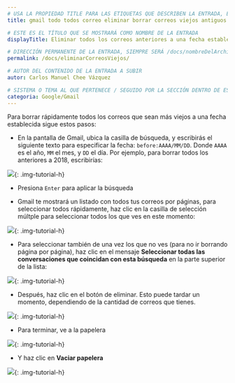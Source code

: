```yaml
---
# USA LA PROPIEDAD TITLE PARA LAS ETIQUETAS QUE DESCRIBEN LA ENTRADA, ÉSTAS SERÁ USADO EN LA BÚSQUEDA
title: gmail todo todos correo eliminar borrar correos viejos antiguos anteriores fecha establecida

# ESTE ES EL TÍTULO QUE SE MOSTRARÁ COMO NOMBRE DE LA ENTRADA
displayTitle: Eliminar todos los correos anteriores a una fecha establecida

# DIRECCIÓN PERMANENTE DE LA ENTRADA, SIEMPRE SERÁ /docs/nombreDelArchivo/
permalink: /docs/eliminarCorreosViejos/

# AUTOR DEL CONTENIDO DE LA ENTRADA A SUBIR
autor: Carlos Manuel Chee Vázquez

# SISTEMA O TEMA AL QUE PERTENECE / SEGUIDO POR LA SECCIÓN DENTRO DE ESE SISTEMA O TEMA
categoria: Google/Gmail
---
```


Para borrar rápidamente todos los correos que sean más viejos a una fecha establecida sigue estos pasos:

- En la pantalla de Gmail, ubica la casilla de búsqueda, y escribirás el siguiente texto para especificar la fecha: ```before:AAAA/MM/DD```. Donde ```AAAA``` es el año, ```MM``` el mes, y ```DD``` el día. Por ejemplo, para borrar todos los anteriores a 2018, escribirías:

![](/assets/img/docs/google/workspace-gmail-correosViejos-01.png){: .img-tutorial-h}

- Presiona ```Enter``` para aplicar la búsqueda

- Gmail te mostrará un listado con todos tus correos por páginas, para seleccionar todos rápidamente, haz clic en la casilla de selección múltple para seleccionar todos los que ves en este momento:

![](/assets/img/docs/google/workspace-gmail-correosViejos-02.png){: .img-tutorial-h}

- Para seleccionar también de una vez los que no ves (para no ir borrando página por página), haz clic en el mensaje **Seleccionar todas las conversaciones que coincidan con esta búsqueda** en la parte superior de la lista:

![](/assets/img/docs/google/workspace-gmail-correosViejos-03.png){: .img-tutorial-h}

- Después, haz clic en el botón de eliminar. Esto puede tardar un momento, dependiendo de la cantidad de correos que tienes.

![](/assets/img/docs/google/workspace-gmail-correosViejos-04.png){: .img-tutorial-h}

- Para terminar, ve a la papelera

![](/assets/img/docs/google/workspace-gmail-correosViejos-05.png){: .img-tutorial-h}

- Y haz clic en **Vaciar papelera**

![](/assets/img/docs/google/workspace-gmail-correosViejos-06.png){: .img-tutorial-h}